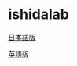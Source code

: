 # ishidalab

[日本語版](Japanese/ホーム.htm)

[英語版](English/Ishida%20Matsubara%20Lablatory%20–%20This%20is%20Ishida%20Matsubara%20Laboratory.htm)

